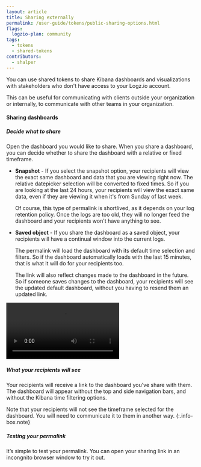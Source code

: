 ```yaml
---
layout: article
title: Sharing externally
permalink: /user-guide/tokens/public-sharing-options.html
flags:
  logzio-plan: community
tags:
  - tokens
  - shared-tokens
contributors:
  - shalper
---
```


You can use shared tokens to share Kibana dashboards and visualizations with
stakeholders who don't have access to your Logz.io account.

This can be useful for communicating with clients outside your organization
or internally, to communicate with other teams in your organization.

#### Sharing dashboards

<div class="tasklist">

##### Decide what to share

Open the dashboard you would like to share.
When you share a dashboard, you can decide whether to share the dashboard with a relative or fixed timeframe.

* **Snapshot** - If you select the snapshot option, your recipients will view the exact same dashboard and data that you are viewing right now. The relative datepicker selection will be converted to fixed times. So if you are looking at the last 24 hours, your  recipients will view the exact same data, even if they are viewing it when it's from Sunday of last week.

  Of course, this type of permalink is shortlived, as it depends on your log retention policy. Once the logs are too old, they will no longer feed the dashboard and your recipients won't have anything to see.

* **Saved object** - If you share the dashboard as a saved object, your recipients will have a continual window into the current logs.
  
  The permalink will load the dashboard with its default time selection and filters. So if the dashboard automatically loads with the last 15 minutes, that is what it will do for your recipients too.
  
  The link will also reflect changes made to the dashboard in the future. So if someone saves changes to the dashboard, your recipients will see the updated default dashboard, without you having to resend them an updated link.

<video autoplay loop>
  <source src="https://dytvr9ot2sszz.cloudfront.net/logz-docs/dashboards/share-permalink.mp4" type="video/mp4" />
</video>


##### What your recipients will see

Your recipients will receive a link to the dashboard you've share with them. The dashboard will appear without the top and side navigation bars, and without the Kibana time filtering options.

Note that your recipients will not see the timeframe selected for the dashboard. You will need to communicate it to them in another way.
{:.info-box.note}

##### Testing your permalink

It’s simple to test your permalink. You can open your sharing link in an incongnito browser window to try it out.
